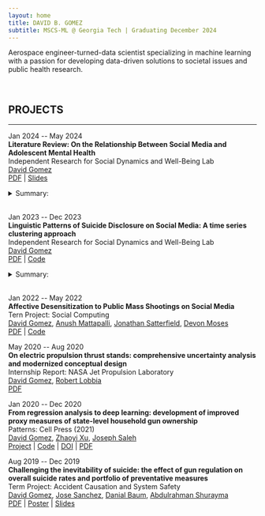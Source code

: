 ```yaml
---
layout: home
title: DAVID B. GOMEZ
subtitle: MSCS-ML @ Georgia Tech | Graduating December 2024
---
```


Aerospace engineer-turned-data scientist specializing in machine learning with a passion for developing data-driven solutions to societal issues and public health research.

<br>

## PROJECTS

---

Jan 2024 -- May 2024 \
**Literature Review: On the Relationship Between Social Media and Adolescent Mental Health** \
Independent Research for Social Dynamics and Well-Being Lab \
[David Gomez](https://dbgomez94.github.io/) \
[PDF](/pdfs/social-media-and-mentla-health.pdf) |
[Slides](/pdfs/social-media-and-mental-health-slides.pdf) 
<details>
    <summary>Summary:</summary>
    Conducted a literature review on the relationship between social media use and adolescent mental health. Divided research into correlational studies, longitudinal studies, and randomized experiments. Found that (1) heavy use of social media was consistently associated with negative mental health outcomes among adolescents, especially girls; (2) the relationship is bi-directional with the forward direction (SM -> MH) being much stronger than the reverse direction (MH -> MH) and moderated by age and gender; and (3) experiments that introduce social media consistently find adverse mental health outcomes, while experiments that remove social media depend on time-frame of mental health assessment: when mental health is assessed less than 4 weeks from removal, mental health is worse, but when assessed greater than 4 weeks from removal, mental health is improved.
</details>
<br>


Jan 2023 -- Dec 2023 \
**Linguistic Patterns of Suicide Disclosure on Social Media: A time series clustering approach**\
Independent Research for Social Dynamics and Well-Being Lab \
[David Gomez](https://dbgomez94.github.io/)
\
[PDF](/pdfs/suicide-disclosures.pdf) |
[Code]()
<details> 
    <summary> Summary:</summary>
    This work contributes to our understanding of broadcasting self-disclosures on social media---specifically surrounding the highly stigmatized topic of suicidality. In particular, we assess (1) whether there are any psycholinguistic patterns post-disclosure, (2) if they reflect therapeutic benefits, and (3) if we can preempt those who would benefit from such disclosures. We analyze public Twitter data of (\users) users who have disclosed some form of suicidality. We use Linguistic Inquiry and Word Count (LIWC) along with timeseries clustering to identify temporal-psycholinguistic patterns post-disclosure. We identify two clusters that are differentiated by their use of \texttt{filler} words. The majority group (73\% of users) appears to experience therapeutic benefit in the form of significantly lower usage of filler words (i.e., higher coherence) than the other group post-disclosure. We then develop a range of machine learning and deep learning classifiers that utilize only pre-disclosure information to predict whether a user would benefit from such disclosures. We achieve modest but positive results, with our best model achieving an AUC score of 0.66 over a baseline of 0.50 and a macro F1 score of 0.64 over a baseline of 0.50---indicating that there is some predictive information in the language pre-disclosure that can preempt whether someone would receive therapeutic benefit from broadcasting self-disclosures. We discuss the implications of our findings for designing new intervention strategies that can improve support provisions for those who disclose suicidality on social media.
</details>
<br>

Jan 2022 -- May 2022 \
**Affective Desensitization to Public Mass Shootings on Social Media** \
Tern Project: Social Computing \
[David Gomez](https://dbgomez94.github.io/), 
[Anush Mattapalli](https://www.linkedin.com/in/anush96/), 
[Jonathan Satterfield](https://www.linkedin.com/in/jonathan-satterfield-ba0651195/), 
[Devon Moses](https://www.linkedin.com/in/devanmoses/)
\
[PDF]() |
[Code]()

May 2020 -- Aug 2020 \
**On electric propulsion thrust stands: comprehensive uncertainty analysis and modernized conceptual design** \
Internship Report: NASA Jet Propulsion Laboratory \
[David Gomez](https://dbgomez94.github.io/), 
[Robert Lobbia](https://www.linkedin.com/in/lobbia/)
\
[PDF](/pdfs/uncertainty-analysis.pdf)

Jan 2020 -- Dec 2020 \
**From regression analysis to deep learning: development of improved proxy measures of state-level household gun ownership** \
Patterns: Cell Press (2021) \
[David Gomez](https://dbgomez94.github.io/), 
[Zhaoyi Xu](https://www.linkedin.com/in/zhaoyi-xu-89789a110/), 
[Joseph Saleh](https://www.linkedin.com/in/joseph-homer-saleh-8b8773119/) 
\
[Project](pages/projects/2022-07-26-go-proxy.md) |
[Code](https://github.com/dbgomez94/gun-ownership-proxy) |
[DOI](https://www.cell.com/patterns/fulltext/S2666-3899(20)30202-6) |
[PDF](pdfs/go-proxy.pdf)

Aug 2019 -- Dec 2019 \
**Challenging the inevitability of suicide: the effect of gun regulation on overall suicide rates and portfolio of preventative measures** \
Term Project: Accident Causation and System Safety \
[David Gomez](https://dbgomez94.github.io/),
[Jose Sanchez](https://www.linkedin.com/in/jose-c-sanchez/),
[Danial Baum](https://www.linkedin.com/in/daniel-baum-ae/),
[Abdulrahman Shurayma]()
\
[PDF](/pdfs/challenging-the-inevitability-of-suicide-report.pdf) |
[Poster](/pdfs/challenging-the-inevitability-of-suicide-poster.pdf) |
[Slides](/pdfs/challenging-the-inevitability-of-suicide-slides.pdf)



